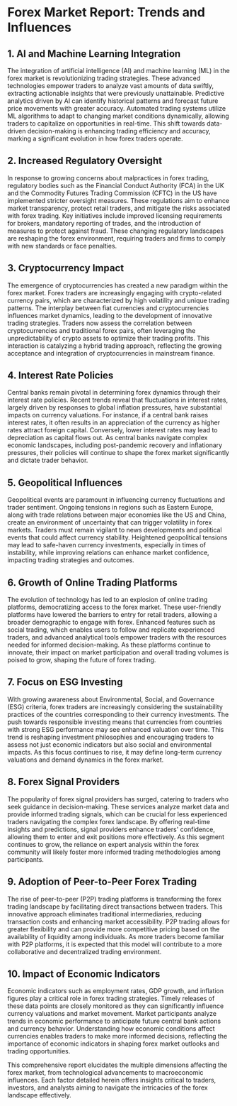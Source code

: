 # Forex Market Report: Trends and Influences

## 1. AI and Machine Learning Integration
The integration of artificial intelligence (AI) and machine learning (ML) in the forex market is revolutionizing trading strategies. These advanced technologies empower traders to analyze vast amounts of data swiftly, extracting actionable insights that were previously unattainable. Predictive analytics driven by AI can identify historical patterns and forecast future price movements with greater accuracy. Automated trading systems utilize ML algorithms to adapt to changing market conditions dynamically, allowing traders to capitalize on opportunities in real-time. This shift towards data-driven decision-making is enhancing trading efficiency and accuracy, marking a significant evolution in how forex traders operate.

## 2. Increased Regulatory Oversight
In response to growing concerns about malpractices in forex trading, regulatory bodies such as the Financial Conduct Authority (FCA) in the UK and the Commodity Futures Trading Commission (CFTC) in the US have implemented stricter oversight measures. These regulations aim to enhance market transparency, protect retail traders, and mitigate the risks associated with forex trading. Key initiatives include improved licensing requirements for brokers, mandatory reporting of trades, and the introduction of measures to protect against fraud. These changing regulatory landscapes are reshaping the forex environment, requiring traders and firms to comply with new standards or face penalties.

## 3. Cryptocurrency Impact
The emergence of cryptocurrencies has created a new paradigm within the forex market. Forex traders are increasingly engaging with crypto-related currency pairs, which are characterized by high volatility and unique trading patterns. The interplay between fiat currencies and cryptocurrencies influences market dynamics, leading to the development of innovative trading strategies. Traders now assess the correlation between cryptocurrencies and traditional forex pairs, often leveraging the unpredictability of crypto assets to optimize their trading profits. This interaction is catalyzing a hybrid trading approach, reflecting the growing acceptance and integration of cryptocurrencies in mainstream finance.

## 4. Interest Rate Policies
Central banks remain pivotal in determining forex dynamics through their interest rate policies. Recent trends reveal that fluctuations in interest rates, largely driven by responses to global inflation pressures, have substantial impacts on currency valuations. For instance, if a central bank raises interest rates, it often results in an appreciation of the currency as higher rates attract foreign capital. Conversely, lower interest rates may lead to depreciation as capital flows out. As central banks navigate complex economic landscapes, including post-pandemic recovery and inflationary pressures, their policies will continue to shape the forex market significantly and dictate trader behavior.

## 5. Geopolitical Influences
Geopolitical events are paramount in influencing currency fluctuations and trader sentiment. Ongoing tensions in regions such as Eastern Europe, along with trade relations between major economies like the US and China, create an environment of uncertainty that can trigger volatility in forex markets. Traders must remain vigilant to news developments and political events that could affect currency stability. Heightened geopolitical tensions may lead to safe-haven currency investments, especially in times of instability, while improving relations can enhance market confidence, impacting trading strategies and outcomes.

## 6. Growth of Online Trading Platforms
The evolution of technology has led to an explosion of online trading platforms, democratizing access to the forex market. These user-friendly platforms have lowered the barriers to entry for retail traders, allowing a broader demographic to engage with forex. Enhanced features such as social trading, which enables users to follow and replicate experienced traders, and advanced analytical tools empower traders with the resources needed for informed decision-making. As these platforms continue to innovate, their impact on market participation and overall trading volumes is poised to grow, shaping the future of forex trading.

## 7. Focus on ESG Investing
With growing awareness about Environmental, Social, and Governance (ESG) criteria, forex traders are increasingly considering the sustainability practices of the countries corresponding to their currency investments. The push towards responsible investing means that currencies from countries with strong ESG performance may see enhanced valuation over time. This trend is reshaping investment philosophies and encouraging traders to assess not just economic indicators but also social and environmental impacts. As this focus continues to rise, it may define long-term currency valuations and demand dynamics in the forex market.

## 8. Forex Signal Providers
The popularity of forex signal providers has surged, catering to traders who seek guidance in decision-making. These services analyze market data and provide informed trading signals, which can be crucial for less experienced traders navigating the complex forex landscape. By offering real-time insights and predictions, signal providers enhance traders' confidence, allowing them to enter and exit positions more effectively. As this segment continues to grow, the reliance on expert analysis within the forex community will likely foster more informed trading methodologies among participants.

## 9. Adoption of Peer-to-Peer Forex Trading
The rise of peer-to-peer (P2P) trading platforms is transforming the forex trading landscape by facilitating direct transactions between traders. This innovative approach eliminates traditional intermediaries, reducing transaction costs and enhancing market accessibility. P2P trading allows for greater flexibility and can provide more competitive pricing based on the availability of liquidity among individuals. As more traders become familiar with P2P platforms, it is expected that this model will contribute to a more collaborative and decentralized trading environment.

## 10. Impact of Economic Indicators
Economic indicators such as employment rates, GDP growth, and inflation figures play a critical role in forex trading strategies. Timely releases of these data points are closely monitored as they can significantly influence currency valuations and market movement. Market participants analyze trends in economic performance to anticipate future central bank actions and currency behavior. Understanding how economic conditions affect currencies enables traders to make more informed decisions, reflecting the importance of economic indicators in shaping forex market outlooks and trading opportunities.

This comprehensive report elucidates the multiple dimensions affecting the forex market, from technological advancements to macroeconomic influences. Each factor detailed herein offers insights critical to traders, investors, and analysts aiming to navigate the intricacies of the forex landscape effectively.